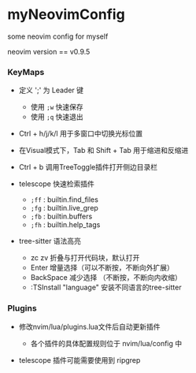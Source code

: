 # myNeovimConfig
some neovim config for myself

neovim version == v0.9.5

### KeyMaps

* 定义 ';' 为 Leader 键
    * 使用 `;w` 快速保存
    * 使用 `;q` 快速退出

* Ctrl + h/j/k/l 用于多窗口中切换光标位置

* 在Visual模式下，Tab 和 Shift + Tab 用于缩进和反缩进

* Ctrl + b 调用TreeToggle插件打开侧边目录栏

* telescope 快速检索插件
    * `;ff` : builtin.find_files
    * `;fg` : builtin.live_grep
    * `;fb` : builtin.buffers
    * `;fh` : builtin.help_tags

* tree-sitter 语法高亮
    * zc zv 折叠与打开代码块，默认打开
    * Enter 增量选择（可以不断按，不断向外扩展）
    * BackSpace 减少选择 （不断按，不断向内收缩）
    * :TSInstall "language" 安装不同语言的tree-sitter
### Plugins

* 修改nvim/lua/plugins.lua文件后自动更新插件
    * 各个插件的具体配置规则位于 nvim/lua/config 中

* telescope 插件可能需要使用到 ripgrep

